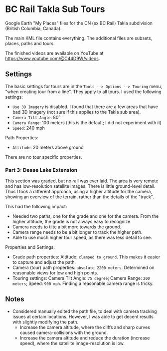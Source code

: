 # BC Rail Takla Sub Tours

Google Earth "My Places" files for the CN (ex BC Rail) Takla subdivision (British Columbia, Canada).

The main KML file contains everything. The additional files are subsets, places, paths and tours.

The finished videos are available on YouTube at https://www.youtube.com/@C44D9W/videos.

## Settings

The basic settings for tours are in the `Tools --> Options --> Touring` menu, "when creating tour from a line". They apply to all tours.
I used the following settings:
- `Use 3D Imagery` is disabled. I found that there are a few areas that have bad 3D Imagery (not sure if this applies to the Takla sub area).
- `Camera Tilt Angle`: 80°
- `Camera Range`: 100 meters (this is the default; I did not experiment with it)
- `Speed`: 240 mph

Path Properties:
- `Altitude`: 20 meters above ground

There are no tour specific properties.

### Part 3: Dease Lake Extension

This section was graded, but no rail was ever laid. The area is very remote and has low-resolution satellite images. There is little ground-level detail.
Thus I took a different approach, using a higher altitude for the camera, showing an overview of the terrain, rather than the details of the "track".

This had the following impact:
- Needed two paths, one for the grade and one for the camera. From the higher altitude, the grade is not always easy to recognize.
- Camera needs to tilte a bit more towards the ground.
- Camera range needs to be a bit longer to track the higher path.
- Able to use much higher tour speed, as there was less detail to see.

Properties and Settings:
- Grade path properties: Altitude: `clamped to ground`. This makes it easier to capture and adjust the path.
- Camera (tour) path properties: `absolute`, `2200 meters`. Determined on reasonable views for low and high points.
- Touring settings: Camera Tilt Angle: `75 degree`; Camera Range: `200 meters`; Speed: `900 mph`. Finding a reasonable camera range is tricky.

## Notes

- Considered manually edited the path file, to deal with camera tracking issues at certain locations. However, I was able to get decent results with slightly modifying the path.
  * Increase the camera altitude, where the cliffs and sharp curves caused camera-collisions with the ground.
  * Increase the camera altitude and reduce the duration (increase speed), where the satellite image-resolution is low.
